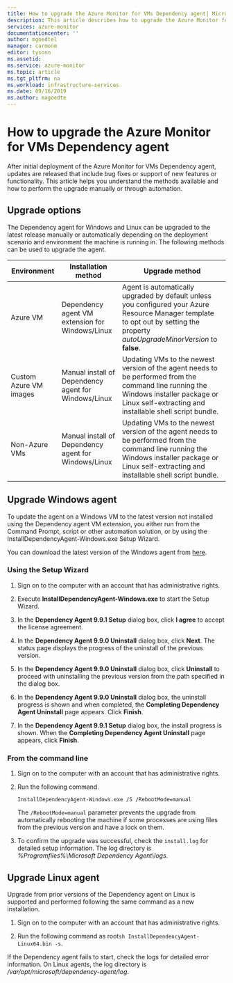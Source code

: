 ```yaml
---
title: How to upgrade the Azure Monitor for VMs Dependency agent| Microsoft Docs
description: This article describes how to upgrade the Azure Monitor for VMs Dependency agent using command-line, setup wizard, and other methods.
services: azure-monitor
documentationcenter: ''
author: mgoedtel
manager: carmonm
editor: tysonn
ms.assetid: 
ms.service: azure-monitor
ms.topic: article
ms.tgt_pltfrm: na
ms.workload: infrastructure-services
ms.date: 09/16/2019
ms.author: magoedte
---
```


# How to upgrade the Azure Monitor for VMs Dependency agent

After initial deployment of the Azure Monitor for VMs Dependency agent, updates are released that include bug fixes or support of new features or functionality.  This article helps you understand the methods available and how to perform the upgrade manually or through automation.

## Upgrade options 

The Dependency agent for Windows and Linux can be upgraded to the latest release manually or automatically depending on the deployment scenario and environment the machine is running in. The following methods can be used to upgrade the agent.

|Environment |Installation method |Upgrade method |
|------------|--------------------|---------------|
|Azure VM | Dependency agent VM extension for Windows/Linux | Agent is automatically upgraded by default unless you configured your Azure Resource Manager template to opt out by setting the property *autoUpgradeMinorVersion* to **false**. |
| Custom Azure VM images | Manual install of Dependency agent for Windows/Linux | Updating VMs to the newest version of the agent needs to be performed from the command line running the Windows installer package or Linux self-extracting and installable shell script bundle.|
| Non-Azure VMs | Manual install of Dependency agent for Windows/Linux | Updating VMs to the newest version of the agent needs to be performed from the command line running the Windows installer package or Linux self-extracting and installable shell script bundle. |

## Upgrade Windows agent 

To update the agent on a Windows VM to the latest version not installed using the Dependency agent VM extension, you either run from the Command Prompt, script or other automation solution, or by using the InstallDependencyAgent-Windows.exe Setup Wizard.  

You can download the latest version of the Windows agent from [here](https://aka.ms/dependencyagentwindows).

### Using the Setup Wizard

1. Sign on to the computer with an account that has administrative rights.

2. Execute **InstallDependencyAgent-Windows.exe** to start the Setup Wizard.

3. In the **Dependency Agent 9.9.1 Setup** dialog box, click **I agree** to accept the license agreement.

5. In the **Dependency Agent 9.9.0 Uninstall** dialog box, click **Next**. The status page displays the progress of the uninstall of the previous version.

6. In the **Dependency Agent 9.9.0 Uninstall** dialog box, click **Uninstall** to proceed with uninstalling the previous version from the path specified in the dialog box. 

7. In the **Dependency Agent 9.9.0 Uninstall** dialog box, the uninstall progress is shown and when completed, the **Completing Dependency Agent Uninstall** page appears. Click **Finish**.

8. In the **Dependency Agent 9.9.1 Setup** dialog box, the install progress is shown. When the **Completing Dependency Agent Uninstall** page appears, click **Finish**. 

### From the command line

1. Sign on to the computer with an account that has administrative rights.

2. Run the following command.

    ```dos
    InstallDependencyAgent-Windows.exe /S /RebootMode=manual
    ```

    The `/RebootMode=manual` parameter prevents the upgrade from automatically rebooting the machine if some processes are using files from the previous version and have a lock on them. 

3. To confirm the upgrade was successful, check the `install.log` for detailed setup information. The log directory is *%Programfiles%\Microsoft Dependency Agent\logs*.

## Upgrade Linux agent 

Upgrade from prior versions of the Dependency agent on Linux is supported and performed following the same command as a new installation.

1. Sign on to the computer with an account that has administrative rights.

2. Run the following command as root`sh InstallDependencyAgent-Linux64.bin -s`. 

If the Dependency agent fails to start, check the logs for detailed error information. On Linux agents, the log directory is */var/opt/microsoft/dependency-agent/log*. 
